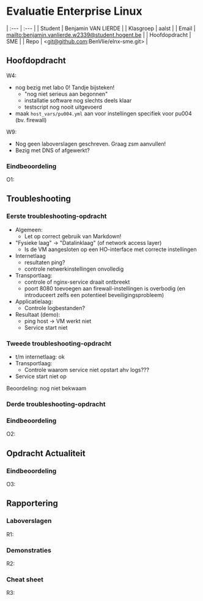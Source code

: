 # Evaluatie Enterprise Linux

| :---          | :---                                                |
| Student       | Benjamin VAN LIERDE                                 |
| Klasgroep     | aalst                                               |
| Email         | <mailto:benjamin.vanlierde.w2339@student.hogent.be> |
| Hoofdopdracht | SME                                                 |
| Repo          | <git@github.com:BenVlie/elnx-sme.git>               |

## Hoofdopdracht

W4:

- nog bezig met labo 0! Tandje bijsteken!
    - "nog niet serieus aan begonnen"
    - installatie software nog slechts deels klaar
    - testscript nog nooit uitgevoerd
- maak `host_vars/pu004.yml` aan voor instellingen specifiek voor pu004 (bv. firewall)

W9:

- Nog geen laboverslagen geschreven. Graag zsm aanvullen!
- Bezig met DNS of afgewerkt?

### Eindbeoordeling

O1: <BEOORDELING>

## Troubleshooting

### Eerste troubleshooting-opdracht

- Algemeen:
    - Let op correct gebruik van Markdown!
- "Fysieke laag" -> "Datalinklaag" (of network access layer)
    - Is de VM aangesloten op een HO-interface met correcte instellingen
- Internetlaag
    - resultaten ping?
    - controle netwerkinstellingen onvolledig
- Transportlaag:
    - controle of nginx-service draait ontbreekt
    - poort 8080 toevoegen aan firewall-instellingen is overbodig (en introduceert zelfs een potentieel beveiligingsprobleem)
- Applicatielaag:
    - Controle logbestanden?
- Resultaat (demo):
    - ping host -> VM werkt niet
    - Service start niet

### Tweede troubleshooting-opdracht

- t/m internetlaag: ok
- Transportlaag:
    - Controle waarom service niet opstart ahv logs???
- Service start niet op

Beoordeling: nog niet bekwaam

### Derde troubleshooting-opdracht



### Eindbeoordeling

O2: <BEOORDELING>

## Opdracht Actualiteit

### Eindbeoordeling

O3: <BEOORDELING>

## Rapportering

### Laboverslagen

R1: <BEOORDELING>

### Demonstraties

R2: <BEOORDELING>

### Cheat sheet

R3: <BEOORDELING>

